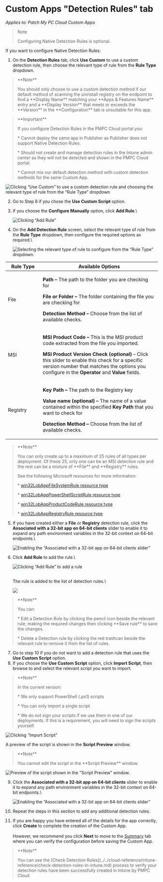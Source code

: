 # Custom Apps "Detection Rules" tab

_Applies to: Patch My PC Cloud Custom Apps_

<blockquote class="wp-block-quote">
<p>Note</p>
<p>Configuring Native Detection Rules is optional.</p>
</blockquote>

If you want to configure Native Detection Rules:

1. On the **Detection Rules** tab, click **Use Custom** to use a custom detection rule, then choose the relevant type of rule from the **Rule Type** dropdown.

<blockquote class="wp-block-quote">
<p>**Note**</p>
<p>You should only choose to use a custom detection method if our default method of scanning the uninstall registry on the endpoint to find a **Display Name** matching your **Apps & Features Name** entry and a **Display Version** that meets or exceeds the **Version** in the **Configuration** tab is unsuitable for this app.</p>
</blockquote>

<blockquote class="wp-block-quote">
<p>**Important**</p>
<p>If you configure Detection Rules in the PMPC Cloud portal you:</p>
<p>* Cannot deploy the same app in Publisher as Publisher does not support Native Detection Rules.</p>
<p>* Should not create and manage detection rules in the Intune admin center as they will not be detected and shown in the PMPC Cloud portal.</p>
<p>* Cannot mix our default detection method with custom detection methods for the same Custom App.</p>
</blockquote>

![Clicking “Use Custom” to use a custom detection rule and choosing the relevant type of rule from the “Rule Type” dropdown](/_images/image-(196).png "Clicking “Use Custom” to use a custom detection rule and choosing the relevant type of rule from the “Rule Type” dropdown")

2. Go to Step 8 if you chose the **Use Custom Script** option.
3.  If you choose the **Configure Manually** option, click **Add Rule**.\


    ![Clicking “Add Rule”](/_images/image-(197).png "Clicking “Add Rule”")


4.  On the **Add Detection Rule** screen, select the relevant type of rule from the **Rule Type** dropdown, then configure the required options as required.\


    ![Selecting the relevant type of rule to configure from the “Rule Type” dropdown.](/_images/image-(199).png "Selecting the relevant type of rule to configure from the “Rule Type” dropdown.")

<table><thead><tr><th width="99.111083984375">Rule Type</th><th>Available Options</th></tr></thead><tbody><tr><td>File</td><td><p><strong>Path –</strong> The path to the folder you are checking for</p><p><strong>File or Folder –</strong> The folder containing the file you are checking for</p><p><strong>Detection Method –</strong> Choose from the list of available checks.</p></td></tr><tr><td>MSI</td><td><p><strong>MSI Product Code –</strong> This is the MSI product code extracted from the file you imported.</p><p><strong>MSI Product Version Check (optional)</strong> – Click this slider to enable this check for a specific version number that matches the options you configure in the <strong>Operator</strong> and <strong>Value</strong> fields.</p></td></tr><tr><td>Registry</td><td><p><strong>Key Path –</strong> The path to the Registry key</p><p><strong>Value name (optional) –</strong> The name of a value contained within the specified <strong>Key Path</strong> that you want to check for</p><p><strong>Detection Method –</strong> Choose from the list of available checks.</p></td></tr></tbody></table>

<blockquote class="wp-block-quote">
<p>**Note**</p>
<p>You can only create up to a maximum of 25 rules of all types per deployment. Of these 25, only one can be an MSI detection rule and the rest can be a mixture of **File** and **Registry** rules.</p>
<p>See the following Microsoft resources for more information:</p>
<p>* <a href="https://learn.microsoft.com/en-us/graph/api/resources/intune-apps-win32lobappfilesystemrule?view=graph-rest-1.0">win32LobAppFileSystemRule resource type</a></p>
<p>* <a href="https://learn.microsoft.com/en-us/graph/api/resources/intune-apps-win32lobapppowershellscriptrule?view=graph-rest-1.0">win32LobAppPowerShellScriptRule resource type</a></p>
<p>* <a href="https://learn.microsoft.com/en-us/graph/api/resources/intune-apps-win32lobappproductcoderule?view=graph-rest-1.0">win32LobAppProductCodeRule resource type</a></p>
<p>* <a href="https://learn.microsoft.com/en-us/graph/api/resources/intune-apps-win32lobappregistryrule?view=graph-rest-1.0">win32LobAppRegistryRule resource type</a></p>
</blockquote>

5.  If you have created either a **File** or **Registry** detection rule, click the **Associated with a 32-bit app on 64-bit clients** slider to enable it to expand any path environment variables in the 32-bit context on 64-bit endpoints.\


    ![Enabling the “Associated with a 32-bit app on 64-bit clients slider”](/_images/image-(200).png "Enabling the “Associated with a 32-bit app on 64-bit clients slider”")


6.  Click **Add Rule** to add the rule.\


    ![Clicking “Add Rule” to add a rule](/_images/image-(201).png "Clicking “Add Rule” to add a rule")

    \
    The rule is added to the list of detection rules.\


    ![](/_images/image-(202).png "")

<blockquote class="wp-block-quote">
<p>**Note**</p>
<p>You can:</p>
<p>* Edit a Detection Rule by clicking the pencil icon beside the relevant rule, making the required changes then clicking **Save rule** to save the changes.</p>
<p>* Delete a Detection rule by clicking the red trashcan beside the relevant rule to remove it from the list of rules.</p>
</blockquote>

7. Go to step 10 if you do not want to add a detection rule that uses the **Use Custom Script** option.
8. If you choose the **Use Custom Script** option, click **Import Script**, then browse to and select the relevant script you want to import.

<blockquote class="wp-block-quote">
<p>**Note**</p>
<p>In the current version:</p>
<p>* We only support PowerShell (.ps1) scripts</p>
<p>* You can only import a single script</p>
<p>* We do not sign your scripts if we use them in one of our deployments. If this is a requirement, you will need to sign the scripts yourself.</p>
</blockquote>

![Clicking “Import Script”](/_images/image-(203).png "Clicking “Import Script”")

A preview of the script is shown in the **Script Preview** window.

<blockquote class="wp-block-quote">
<p>**Note**</p>
<p>You cannot edit the script in the **Script Preview** window.</p>
</blockquote>

![Preview of the script shown in the &#x22;Script Preview&#x22; window.](/_images/image-(204).png "Preview of the script shown in the &#x22;Script Preview&#x22; window.")

9.  Click the **Associated with a 32-bit app on 64-bit clients** slider to enable it to expand any path environment variables in the 32-bit context on 64-bit endpoints.\


    ![Enabling the “Associated with a 32-bit app on 64-bit clients slider”](/_images/image-(205).png "Enabling the “Associated with a 32-bit app on 64-bit clients slider”")


10. Repeat the steps in this section to add any additional detection rules.
11. If you are happy you have entered all of the details for the app correctly, click **Create** to complete the creation of the Custom App.\
    \
    However, we recommend you click **Next** to move to the [Summary](custom-apps-summary-tab.md) tab where you can  verify the configuration before saving the Custom App.

<blockquote class="wp-block-quote">
<p>**Note**</p>
<p>You can use the [Check Detection Rules](../../cloud-reference/intune-reference/check-detection-rules-in-intune.md) process to verify your detection rules have been successfully created in Intune by PMPC Cloud.</p>
</blockquote>